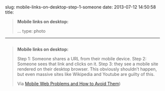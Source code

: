 slug: mobile-links-on-desktop-step-1-someone
date: 2013-07-12 14:50:58
title: 
>  **Mobile links on desktop:**
> 
>  ...
type: photo
---

<a href="http://bradfrostweb.com/blog/post/mobile-web-problems/"><img src="{{@asset.url swerner/tumblr/2013-07-12-mobile-links-on-desktop-step-1-someone-b8ebbfc8bc.png}}" alt=""/></a>


>  **Mobile links on desktop:**
> 
>  Step 1: Someone shares a URL from their mobile device. Step 2: Someone sees that link and clicks on it. Step 3: they see a mobile site rendered on their desktop browser. This obviously shouldn’t happen, but even massive sites like Wikipedia and Youtube are guilty of this.
> 
>   Via [Mobile Web Problems and How to Avoid Them](http://bradfrostweb.com/blog/post/mobile-web-problems/))
